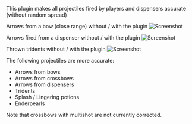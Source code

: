 This plugin makes all projectiles fired by players and dispensers accurate (without random spread)

Arrows from a bow (close range) without / with the plugin
![Screenshot](https://i.imgur.com/h5bVaAM.png)

Arrows fired from a dispenser without / with the plugin
![Screenshot](https://i.imgur.com/lxJR6YS.png)

Thrown tridents without / with the plugin
![Screenshot](https://i.imgur.com/P9kXly9.png)

The following projectiles are more accurate:
 - Arrows from bows
 - Arrows from crossbows
 - Arrows from dispensers
 - Tridents
 - Splash / Lingering potions
 - Enderpearls

Note that crossbows with multishot are not currently corrected. 